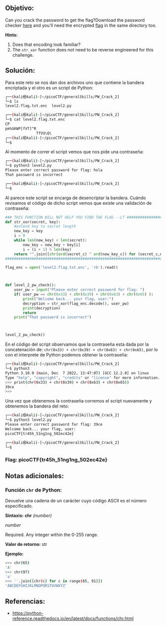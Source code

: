 ## Objetivo:
Can you crack the password to get the flag?Download the password checker [here](https://artifacts.picoctf.net/c/18/level2.py) and you'll need the encrypted [flag](https://artifacts.picoctf.net/c/18/level2.flag.txt.enc) in the same directory too.

**Hints:**
1. Does that encoding look familiar?
2. The `str_xor` function does not need to be reverse engineered for this challenge.

## Solución:
Para este reto se nos dan dos archivos uno que contiene la bandera encriptada y el otro es un script de Python:

```bash
┌──(kali㉿kali)-[~/picoCTF/generalSkills/PW_Crack_2]
└─$ ls
level2.flag.txt.enc  level2.py

┌──(kali㉿kali)-[~/picoCTF/generalSkills/PW_Crack_2]
└─$ cat level2.flag.txt.enc 
CP
pm%GKWP[fVT]^R
              TfVU\Q\                                                                                                                                                             
┌──(kali㉿kali)-[~/picoCTF/generalSkills/PW_Crack_2]
└─$ 
```

Al momento de correr el script vemos que nos pide una contraseña:

```bash
┌──(kali㉿kali)-[~/picoCTF/generalSkills/PW_Crack_2]
└─$ python3 level2.py
Please enter correct password for flag: hola
That password is incorrect

┌──(kali㉿kali)-[~/picoCTF/generalSkills/PW_Crack_2]
└─$ 
```

Al parece este script se encarga de desencriptar la bandera. Cuándo revisamos el código de dicho script vemos que existe una validación de contraseña:

```python
### THIS FUNCTION WILL NOT HELP YOU FIND THE FLAG --LT ########################
def str_xor(secret, key):
    #extend key to secret length
    new_key = key
    i = 0
    while len(new_key) < len(secret):
        new_key = new_key + key[i]
        i = (i + 1) % len(key)        
    return "".join([chr(ord(secret_c) ^ ord(new_key_c)) for (secret_c,new_key_c) in zip(secret,new_key)])
###############################################################################

flag_enc = open('level2.flag.txt.enc', 'rb').read()



def level_2_pw_check():
    user_pw = input("Please enter correct password for flag: ")
    if( user_pw == chr(0x33) + chr(0x39) + chr(0x63) + chr(0x65) ):
        print("Welcome back... your flag, user:")
        decryption = str_xor(flag_enc.decode(), user_pw)
        print(decryption)
        return
    print("That password is incorrect")



level_2_pw_check()
```

En el código del script observamos que la contraseña esta dada por la concatenación de: `chr(0x33) + chr(0x39) + chr(0x63) + chr(0x65)`, por lo con el interprete de Python podemos obtener la contraseña:

```bash
┌──(kali㉿kali)-[~/picoCTF/generalSkills/PW_Crack_2]
└─$ python3          
Python 3.10.9 (main, Dec  7 2022, 13:47:07) [GCC 12.2.0] on linux
Type "help", "copyright", "credits" or "license" for more information.
>>> print(chr(0x33) + chr(0x39) + chr(0x63) + chr(0x65))
39ce
>>>
```

Una vez que obtenemos la contraseña corremos el script nuevamente y obtenemos la bandera del reto:

```bash
┌──(kali㉿kali)-[~/picoCTF/generalSkills/PW_Crack_2]
└─$ python3 level2.py 
Please enter correct password for flag: 39ce
Welcome back... your flag, user:
picoCTF{tr45h_51ng1ng_502ec42e}

┌──(kali㉿kali)-[~/picoCTF/generalSkills/PW_Crack_2]
└─$ 
```

### Flag: picoCTF{tr45h_51ng1ng_502ec42e}

## Notas adicionales:

### Función `chr` de Python: 
Devuelve una cadena de un carácter cuyo código ASCII es el número especificado.

**Sintaxis:**
**chr** _(number)_

_number_

Required. Any integer within the 0-255 range.

**Valor de retorno:** str

**Ejemplo:**

```bash
>>> chr(65)
'A'
>>> chr(97)
'a'
>>> ''.join([chr(c) for c in range(65, 91)])
'ABCDEFGHIJKLMNOPQRSTUVWXYZ'
```

## Referencias:
- https://python-reference.readthedocs.io/en/latest/docs/functions/chr.html
